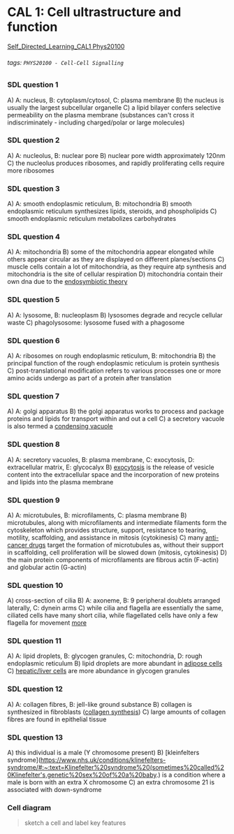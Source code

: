 # CAL 1: Cell ultrastructure and function
[Self_Directed_Learning_CAL1 Phys20100](https://brightspace.ucd.ie/d2l/le/content/157606/viewContent/1498392/View)
###### tags: `PHYS20100 - Cell-Cell Signalling`

### SDL question 1
A) A: nucleus, B: cytoplasm/cytosol, C: plasma membrane
B) the nucleus is usually the largest subcellular organelle
C) a lipid bilayer confers selective permeability on the plasma membrane (substances can't cross it indiscriminately - including charged/polar or large molecules)

### SDL question 2
A) A: nucleolus, B: nuclear pore
B) nuclear pore width approximately 120nm
C) the nucleolus produces ribosomes, and rapidly proliferating cells require more ribosomes

### SDL question 3
A) A: smooth endoplasmic reticulum, B: mitochondria
B) smooth endoplasmic reticulum synthesizes lipids, steroids, and phospholipids
C) smooth endoplasmic reticulum metabolizes carbohydrates

### SDL question 4
A) A: mitochondria
B) some of the mitochondria appear elongated while others appear circular as they are displayed on different planes/sections
C) muscle cells contain a lot of mitochondria, as they require atp synthesis and mitochondria is the site of cellular respiration
D) mitochondria contain their own dna due to the [endosymbiotic theory](https://www.ncbi.nlm.nih.gov/pmc/articles/PMC3428767/) 

### SDL question 5
A) A: lysosome, B: nucleoplasm
B) lysosomes degrade and recycle cellular waste
C) phagolysosome: lysosome fused with a phagosome

### SDL question 6
A) A: ribosomes on rough endoplasmic reticulum, B: mitochondria
B) the principal function of the rough endoplasmic reticulum is protein synthesis
C) post-translational modification refers to various processes one or more amino acids undergo as part of a protein after translation 

### SDL question 7
A) A: golgi apparatus
B) the golgi apparatus works to process and package proteins and lipids for transport within and out a cell
C) a secretory vacuole is also termed a [condensing vacuole](https://www.oxfordreference.com/view/10.1093/oi/authority.20110803095631217#:~:text=A%20membrane%2Dbounded%20secretory%20vesicle,precursors%2C%20as%20in%20zymogen%20granules.)

### SDL question 8
A) A: secretory vacuoles, B: plasma membrane, C: exocytosis, D: extracellular matrix, E: glycocalyx
B) [exocytosis](https://pubmed.ncbi.nlm.nih.gov/8822150/#:~:text=Exocytosis%20is%20the%20fusion%20of,lipids%20into%20the%20plasma%20membrane.&text=Regulated%20exocytosis%20varies%20greatly%20in%20kinetics%20and%20Ca2%2B%20dependency%20between%20cell%20types.) is the release of vesicle content into the extracellular space and the incorporation of new proteins and lipids into the plasma membrane

### SDL question 9
A) A: microtubules, B: microfilaments, C: plasma membrane
B) microtubules, along with microfilaments and intermediate filaments form the cytoskeleton which provides structure, support, resistance to tearing, motility, scaffolding, and assistance in mitosis (cytokinesis)
C) many [anti-cancer drugs](https://www.ncbi.nlm.nih.gov/pmc/articles/PMC3946048/) target the formation of microtubules as, without their support in scaffolding, cell proliferation will be slowed down (mitosis, cytokinesis)
D) the main protein components of microfilaments are fibrous actin (F-actin) and globular actin (G-actin)

### SDL question 10
A) cross-section of cilia
B) A: axoneme, B: 9 peripheral doublets arranged laterally, C: dynein arms
C) while cilia and flagella are essentially the same, ciliated cells have many short cilia, while flagellated cells have only a few flagella for movement [more](https://www.ncbi.nlm.nih.gov/books/NBK21698/#:~:text=Although%20cilia%20and%20flagella%20are,cells%20have%20many%20short%20cilia.&text=In%20mammals%2C%20many%20epithelial%20cells,materials%20across%20the%20tissue%20surface.)

### SDL question 11
A) A: lipid droplets, B: glycogen granules, C: mitochondria, D: rough endoplasmic reticulum
B) lipid droplets are more abundant in [adipose cells](https://en.wikipedia.org/wiki/Lipid_droplet)
C) [hepatic/liver cells](https://www.sciencedaily.com/terms/glycogen.htm) are more abundance in glycogen granules

### SDL question 12
A) A: collagen fibres, B: jell-like ground substance
B) collagen is synthesized in fibroblasts ([collagen synthesis](https://www.ncbi.nlm.nih.gov/books/NBK507709/#:~:text=Collagen%20is%20composed%20of%203,to%20form%20a%20triple%20helix.&text=The%20process%20of%20collagen%20synthesis,occurs%20both%20intracellularly%20and%20extracellularly.))
C) large amounts of collagen fibres are found in epithelial tissue

### SDL question 13
A) this individual is a male (Y chromosome present)
B) [kleinfelters syndrome](https://www.nhs.uk/conditions/klinefelters-syndrome/#:~:text=Klinefelter%20syndrome%20(sometimes%20called%20Klinefelter's,genetic%20sex%20of%20a%20baby.) is a condition where a male is born with an extra X chromosome
C) an extra chromosome 21 is associated with down-syndrome

### Cell diagram
> sketch a cell and label key features
